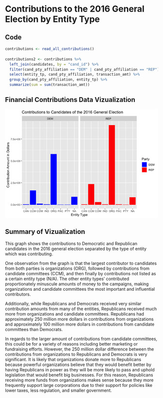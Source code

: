 Contributions to the 2016 General Election by Entity Type
================

## Code

``` r
contributions <- read_all_contributions()

contributions2 <- contributions %>% 
  left_join(candidates, by = "cand_id") %>% 
  filter(cand_pty_affiliation == "DEM" | cand_pty_affiliation == "REP") %>% 
  select(entity_tp, cand_pty_affiliation, transaction_amt) %>% 
  group_by(cand_pty_affiliation, entity_tp) %>% 
  summarize(sum = sum(transaction_amt))
```

## Financial Contributions Data Vizualization

![](README_files/figure-gfm/unnamed-chunk-3-1.png)<!-- -->

## Summary of Vizualization

This graph shows the contributions to Democratic and Republican
candidates in the 2016 general election separated by the type of entity
which was contributing.

One observation from the graph is that the largest contributor to
candidates from both parties is organizations (ORG), followed by
contributions from candidate committees (CCM), and then finally by
contributions not listed as a certain entity type (N/A). The other
entity types’ contributed proportionately minuscule amounts of money to
the campaigns, making organizations and candidate committees the most
important and influential contributors.

Additionally, while Republicans and Democrats received very similar
contribution amounts from many of the entities, Republicans received
much more from organizations and candidate committees. Republicans had
approximately 250 million more dollars in contributions from
organizations and approximately 100 million more dollars in
contributions from candidate committees than Democrats.

In regards to the larger amount of contributions from candidate
committees, this could be for a variety of reasons including better
marketing or fundraising efforts. However, the 250 million dollar
difference between the contributions from organizations to Republicans
and Democrats is very significant. It is likely that organizations
donate more to Republicans because powerful organizations believe that
they would benefit better by having Republicans in power as they will be
more likely to pass and uphold legislation that would benefit big
businesses. For this reason, Republicans receiving more funds from
organizations makes sense because they more frequently support large
corporations due to their support for policies like lower taxes, less
regulation, and smaller government.
